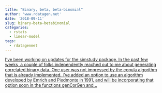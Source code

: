 ```yaml
---
title: "Binary, beta, beta-binomial"
author: 'www.rdatagen.net'
date: '2018-09-11'
slug: binary-beta-betabinomial
categories:
  - rstats
  - linear-model
tags:
  - rdatagennet
---
```


[I’ve been working on updates for the simstudy package. In the past few weeks, a couple of folks independently reached out to me about generating correlated binary data. One user was not impressed by the copula algorithm that is already implemented. I’ve added an option to use an algorithm developed by Emrich and Piedmonte in 1991, and will be incorporating that option soon in the functions genCorGen and...<click to read more>](https://www.rdatagen.net/post/binary-beta-beta-binomial/)

